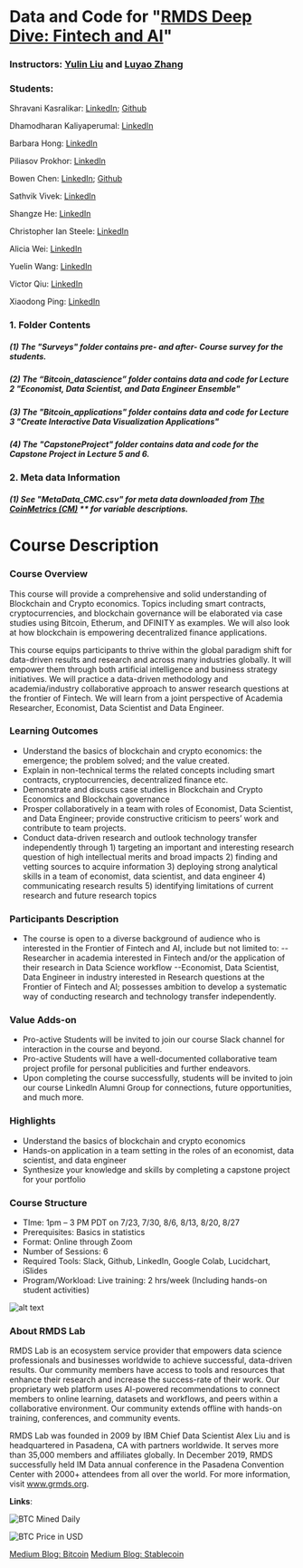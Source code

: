 # **Data and Code for "[RMDS Deep Dive: Fintech and AI](https://www.eventbrite.com/e/rmds-deep-dive-financial-technology-cryptocurrency-ai-tickets-109884403208)"**

### **Instructors: [Yulin Liu](https://www.linkedin.com/in/yulineth/) and [Luyao Zhang](https://www.linkedin.com/in/sunshineluyao/)**
### Students:

Shravani Kasralikar: [LinkedIn](https://www.linkedin.com/in/skasrali/); [Github](https://github.com/skasralikar)

Dhamodharan Kaliyaperumal: [LinkedIn](https://www.linkedin.com/in/dhamo-datascientist)

Barbara Hong: [LinkedIn](https://www.linkedin.com/in/barbarahong77/)

Piliasov Prokhor: [LinkedIn](https://www.linkedin.co/in/pilasv)

Bowen Chen: [LinkedIn](https://www.linkedin.com/in/chen-bowen/); [Github](https://github.com/chen-bowen)

Sathvik Vivek: [LinkedIn](https://www.linkedin.com/in/sathvikvivek/)

Shangze He: [LinkedIn](https://www.linkedin.com/in/mandy-shangze-he-mba-b396bb134/)

Christopher Ian Steele: [LinkedIn](https://www.linkedin.com/in/christopher-ian-steele/)

Alicia Wei: [LinkedIn](https://www.linkedin.com/in/aliciawei/)

Yuelin Wang: [LinkedIn](https://www.linkedin.com/in/yuelin-wang)

Victor Qiu: [LinkedIn](https://www.linkedin.com/in/victorqwk)

Xiaodong Ping: [LinkedIn](https://www.linkedin.com/in/mordredpxd)



### 1. Folder Contents
##### (1) The "Surveys" folder contains pre- and after- Course survey for the students. 
##### (2) The “Bitcoin_datascience” folder contains data and code for Lecture 2 "Economist, Data Scientist, and Data Engineer Ensemble"
##### (3) The "Bitcoin_applications" folder contains data and code for Lecture 3 "Create Interactive Data Visualization Applications"
##### (4) The "CapstoneProject" folder contains data and code for the Capstone Project in Lecture 5 and 6. 

### 2.  Meta data Information 

##### (1) See "MetaData_CMC.csv" for meta data downloaded from [The CoinMetrics (CM)](https://coinmetrics.io/data-downloads-2/) ** for variable descriptions. 

# Course Description
### Course Overview
This course will provide a comprehensive and solid understanding of Blockchain and Crypto economics. Topics including smart contracts, cryptocurrencies, and blockchain governance will be elaborated via case studies using Bitcoin, Etherum, and DFINITY as examples. We will also look at how blockchain is empowering decentralized finance applications.

This course equips participants to thrive within the global paradigm shift for data-driven results and research and across many industries globally. It will empower them through both artificial intelligence and business strategy initiatives. We will practice a data-driven methodology and academia/industry collaborative approach to answer research questions at the frontier of Fintech. We will learn from a joint perspective of Academia Researcher, Economist, Data Scientist and Data Engineer.

### Learning Outcomes

- Understand the basics of blockchain and crypto economics: the emergence; the problem solved; and the value created.
- Explain in non-technical terms the related concepts including smart contracts, cryptocurrencies, decentralized finance etc.
- Demonstrate and discuss case studies in Blockchain and Crypto Economics and Blockchain governance
- Prosper collaboratively in a team with roles of Economist, Data Scientist, and Data Engineer; provide constructive criticism to peers’ work and contribute to team projects.
- Conduct data-driven research and outlook technology transfer independently through 1) targeting an important and interesting research question of high intellectual merits and broad impacts 2) finding and vetting sources to acquire information 3) deploying strong analytical skills in a team of economist, data scientist, and data engineer 4) communicating research results 5) identifying limitations of current research and future research topics

### Participants Description
- The course is open to a diverse background of audience who is interested in the Frontier of Fintech and AI, include but not limited to:
--Researcher in academia interested in Fintech and/or the application of their research in Data Science workflow
--Economist, Data Scientist, Data Engineer in industry interested in Research questions at the Frontier of Fintech and AI; possesses ambition to develop a systematic way of conducting research and technology transfer independently.

### Value Adds-on
- Pro-active Students will be invited to join our course Slack channel for interaction in the course and beyond.
- Pro-active Students will have a well-documented collaborative team project profile for personal publicities and further endeavors.
- Upon completing the course successfully, students will be invited to join our course LinkedIn Alumni Group for connections, future opportunities, and much more.

### Highlights
- Understand the basics of blockchain and crypto economics
- Hands-on application in a team setting in the roles of an economist, data scientist, and data engineer
- Synthesize your knowledge and skills by completing a capstone project for your portfolio

### Course Structure
- TIme: 1pm – 3 PM PDT on 7/23, 7/30, 8/6, 8/13, 8/20, 8/27
- Prerequisites: Basics in statistics
- Format: Online through Zoom
- Number of Sessions: 6
- Required Tools: Slack, Github, LinkedIn, Google Colab, Lucidchart, iSlides
- Program/Workload: Live training: 2 hrs/week (Including hands-on student activities)

![alt text](https://github.com/sunshineluyao/Fintech-and-AI-RMDS/blob/master/RMDS_DeepDive.jpg)


### About RMDS Lab
RMDS Lab is an ecosystem service provider that empowers data science professionals and businesses worldwide to achieve successful, data-driven results. Our community members have access to tools and resources that enhance their research and increase the success-rate of their work. Our proprietary web platform uses AI-powered recommendations to connect members to online learning, datasets and workflows, and peers within a collaborative environment. Our community extends offline with hands-on training, conferences, and community events.

RMDS Lab was founded in 2009 by IBM Chief Data Scientist Alex Liu and is headquartered in Pasadena, CA with partners worldwide. It serves more than 35,000 members and affiliates globally. In December 2019, RMDS successfully held IM Data annual conference in the Pasadena Convention Center with 2000+ attendees from all over the world. For more information, visit www.grmds.org.

**Links**:

![BTC Mined Daily](https://chart-studio.plotly.com/~zlysunshine2020/10)

![BTC Price in USD](https://chart-studio.plotly.com/~zlysunshine2020/6)

[Medium Blog: Bitcoin](https://medium.com/@sunshineluyao/btc-price-in-usd-plotly-and-python-1eb6944a8)
[Medium Blog: Stablecoin](https://medium.com/@sunshineluyao/stablecoin-plotly-express-animations-5096d2cea9b8)

